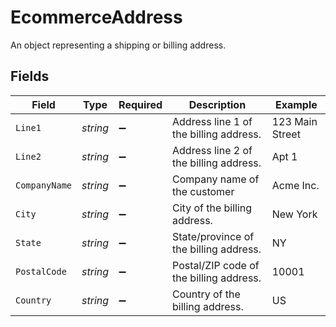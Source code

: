 # EcommerceAddress

An object representing a shipping or billing address.


## Fields

| Field                                   | Type                                    | Required                                | Description                             | Example                                 |
| --------------------------------------- | --------------------------------------- | --------------------------------------- | --------------------------------------- | --------------------------------------- |
| `Line1`                                 | *string*                                | :heavy_minus_sign:                      | Address line 1 of the billing address.  | 123 Main Street                         |
| `Line2`                                 | *string*                                | :heavy_minus_sign:                      | Address line 2 of the billing address.  | Apt 1                                   |
| `CompanyName`                           | *string*                                | :heavy_minus_sign:                      | Company name of the customer            | Acme Inc.                               |
| `City`                                  | *string*                                | :heavy_minus_sign:                      | City of the billing address.            | New York                                |
| `State`                                 | *string*                                | :heavy_minus_sign:                      | State/province of the billing address.  | NY                                      |
| `PostalCode`                            | *string*                                | :heavy_minus_sign:                      | Postal/ZIP code of the billing address. | 10001                                   |
| `Country`                               | *string*                                | :heavy_minus_sign:                      | Country of the billing address.         | US                                      |
